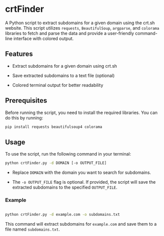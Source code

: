 # crtFinder

A Python script to extract subdomains for a given domain using the crt.sh website. This script utilizes `requests`, `BeautifulSoup`, `argparse`, and `colorama` libraries to fetch and parse the data and provide a user-friendly command-line interface with colored output.

## Features

- Extract subdomains for a given domain using crt.sh

- Save extracted subdomains to a text file (optional)

- Colored terminal output for better readability

## Prerequisites

Before running the script, you need to install the required libraries. You can do this by running:

```bash
pip install requests beautifulsoup4 colorama
```
## Usage

To use the script, run the following command in your terminal:

```bash
python crtFinder.py -d DOMAIN [-o OUTPUT_FILE]
```

- Replace `DOMAIN` with the domain you want to search for subdomains.

- The `-o OUTPUT_FILE` flag is optional. If provided, the script will save the extracted subdomains to the specified `OUTPUT_FILE`.
### Example

```bash

python crtFinder.py -d example.com -o subdomains.txt

```

This command will extract subdomains for `example.com` and save them to a file named `subdomains.txt`.
